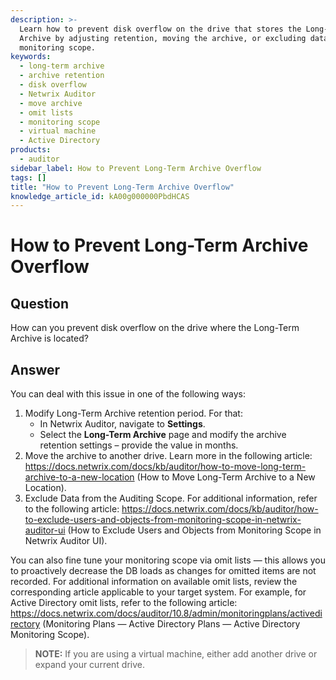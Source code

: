 ```yaml
---
description: >-
  Learn how to prevent disk overflow on the drive that stores the Long-Term
  Archive by adjusting retention, moving the archive, or excluding data from
  monitoring scope.
keywords:
  - long-term archive
  - archive retention
  - disk overflow
  - Netwrix Auditor
  - move archive
  - omit lists
  - monitoring scope
  - virtual machine
  - Active Directory
products:
  - auditor
sidebar_label: How to Prevent Long-Term Archive Overflow
tags: []
title: "How to Prevent Long-Term Archive Overflow"
knowledge_article_id: kA00g000000PbdHCAS
---
```


# How to Prevent Long-Term Archive Overflow

## Question

How can you prevent disk overflow on the drive where the Long-Term Archive is located?

## Answer

You can deal with this issue in one of the following ways:

1. Modify Long-Term Archive retention period. For that:
   - In Netwrix Auditor, navigate to **Settings**.
   - Select the **Long-Term Archive** page and modify the archive retention settings – provide the value in months.
2. Move the archive to another drive. Learn more in the following article: https://docs.netwrix.com/docs/kb/auditor/how-to-move-long-term-archive-to-a-new-location (How to Move Long-Term Archive to a New Location).
3. Exclude Data from the Auditing Scope. For additional information, refer to the following article: https://docs.netwrix.com/docs/kb/auditor/how-to-exclude-users-and-objects-from-monitoring-scope-in-netwrix-auditor-ui (How to Exclude Users and Objects from Monitoring Scope in Netwrix Auditor UI).

You can also fine tune your monitoring scope via omit lists — this allows you to proactively decrease the DB loads as changes for omitted items are not recorded. For additional information on available omit lists, review the corresponding article applicable to your target system. For example, for Active Directory omit lists, refer to the following article: https://docs.netwrix.com/docs/auditor/10.8/admin/monitoringplans/activedirectory (Monitoring Plans — Active Directory Plans — Active Directory Monitoring Scope).

> **NOTE:** If you are using a virtual machine, either add another drive or expand your current drive.
